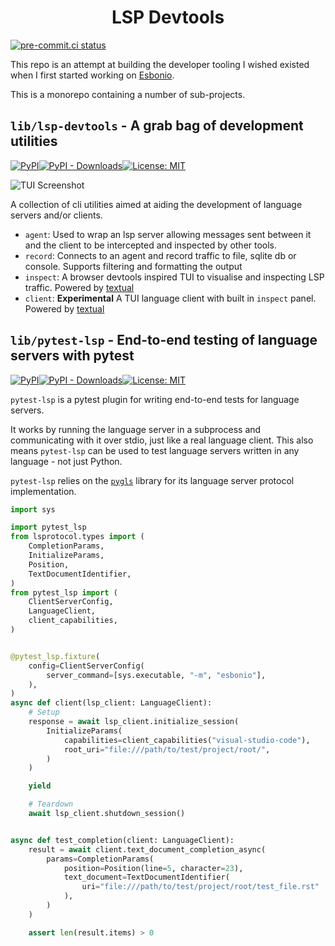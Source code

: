 <h1 align="center">LSP Devtools</h1>

[![pre-commit.ci status](https://results.pre-commit.ci/badge/github/swyddfa/lsp-devtools/develop.svg)](https://results.pre-commit.ci/latest/github/swyddfa/lsp-devtools/develop)

This repo is an attempt at building the developer tooling I wished existed when I first started working on [Esbonio](https://github.com/swyddfa/esbonio/).

This is a monorepo containing a number of sub-projects.

## `lib/lsp-devtools` - A grab bag of development utilities

[![PyPI](https://img.shields.io/pypi/v/lsp-devtools?style=flat-square)](https://pypi.org/project/lsp-devtools)[![PyPI - Downloads](https://img.shields.io/pypi/dm/lsp-devtools?style=flat-square)](https://pypistats.org/packages/lsp-devtools)[![License: MIT](https://img.shields.io/badge/license-MIT-blue.svg?style=flat-square)](https://github.com/swyddfa/lsp-devtools/blob/develop/lib/lsp-devtools/LICENSE)

![TUI Screenshot](https://user-images.githubusercontent.com/2675694/212438877-d332dd84-14b4-4568-b36f-4c3e04d4f95f.png)

A collection of cli utilities aimed at aiding the development of language servers and/or clients.

- `agent`: Used to wrap an lsp server allowing messages sent between it and the client to be intercepted and inspected by other tools.
- `record`: Connects to an agent and record traffic to file, sqlite db or console. Supports filtering and formatting the output
- `inspect`: A browser devtools inspired TUI to visualise and inspecting LSP traffic. Powered by [textual](https://textual.textualize.io/)
- `client`: **Experimental** A TUI language client with built in `inspect` panel. Powered by [textual](https://textual.textualize.io/)

## `lib/pytest-lsp` - End-to-end testing of language servers with pytest

[![PyPI](https://img.shields.io/pypi/v/pytest-lsp?style=flat-square)](https://pypi.org/project/pytest-lsp)[![PyPI - Downloads](https://img.shields.io/pypi/dm/pytest-lsp?style=flat-square)](https://pypistats.org/packages/pytest-lsp)[![License: MIT](https://img.shields.io/badge/license-MIT-blue.svg?style=flat-square)](https://github.com/swyddfa/lsp-devtools/blob/develop/lib/pytest-lsp/LICENSE)

`pytest-lsp` is a pytest plugin for writing end-to-end tests for language servers.

It works by running the language server in a subprocess and communicating with it over stdio, just like a real language client.
This also means `pytest-lsp` can be used to test language servers written in any language - not just Python.

`pytest-lsp` relies on the [`pygls`](https://github.com/openlawlibrary/pygls) library for its language server protocol implementation.

```python
import sys

import pytest_lsp
from lsprotocol.types import (
    CompletionParams,
    InitializeParams,
    Position,
    TextDocumentIdentifier,
)
from pytest_lsp import (
    ClientServerConfig,
    LanguageClient,
    client_capabilities,
)


@pytest_lsp.fixture(
    config=ClientServerConfig(
        server_command=[sys.executable, "-m", "esbonio"],
    ),
)
async def client(lsp_client: LanguageClient):
    # Setup
    response = await lsp_client.initialize_session(
        InitializeParams(
            capabilities=client_capabilities("visual-studio-code"),
            root_uri="file:///path/to/test/project/root/",
        )
    )

    yield

    # Teardown
    await lsp_client.shutdown_session()


async def test_completion(client: LanguageClient):
    result = await client.text_document_completion_async(
        params=CompletionParams(
            position=Position(line=5, character=23),
            text_document=TextDocumentIdentifier(
                uri="file:///path/to/test/project/root/test_file.rst"
            ),
        )
    )

    assert len(result.items) > 0
```
